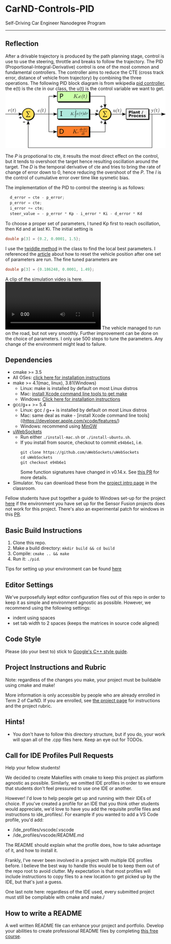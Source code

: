 # CarND-Controls-PID
Self-Driving Car Engineer Nanodegree Program

---

## Reflection

After a drivable trajectory is produced by the path planning stage, 
control is use to use the steering, throttle and breaks to follow the 
trajectory. The PID (Proportional-Integral-Derivative) control is one 
of the most common and fundamental controllers.  The controller aims 
to reduce the CTE (cross track error, distance of vehicle from trajectory) 
by combining the three operations. The following PID block diagram
is from wikipedia [pid controller](https://en.wikipedia.org/wiki/PID_controller),
the e(t) is the cte in our class, the u(t) is the control variable we
want to get.
![PID_block](PID_block.png)

The *P* is propotional to cte, it results the most direct effect on the control, 
but it tends to overshoot the target hence resulting oscillation around the target.
The *D* is the temporal derivative of cte and tries to bring the rate of change
of error down to 0, hence reducing the overshoot of the *P*.
The *I* is the control of cumulative error over time like sysmetic bias.

The implementation of the PID to control the steering is as follows:
```cpp
  d_error = cte - p_error;
  p_error = cte;
  i_error += cte;
  steer_value = - p_error * Kp - i_error * Ki - d_error * Kd	
```

To choose a proper set of parameters, I tuned Kp first to reach oscillation, then Kd and at last Ki.
The initial setting is 
```cpp
double p[3] = {0.2, 0.0001, 1.5};
```
I use the [twiddle method](https://www.youtube.com/watch?v=2uQ2BSzDvXs) 
in the class to find the local best parameters. I referenced the 
[article](https://medium.com/intro-to-artificial-intelligence/pid-controller-udacitys-self-driving-car-nanodegree-c4fd15bdc981)
about how to reset the vehicle position after one set of parameters are run.
The fine tuned parameters are
```cpp
double p[3] = {0.186248, 0.0001, 1.49};
```

A clip of the simulation video is here.
![pid_controller](pid_controller.mp4)
The vehicle managed to run on the road, but not very smoothly. 
Further improvement can be done on the choice of parameters. 
I only use 500 steps to tune the parameters.
Any change of the environment might lead to failure.

## Dependencies

* cmake >= 3.5
 * All OSes: [click here for installation instructions](https://cmake.org/install/)
* make >= 4.1(mac, linux), 3.81(Windows)
  * Linux: make is installed by default on most Linux distros
  * Mac: [install Xcode command line tools to get make](https://developer.apple.com/xcode/features/)
  * Windows: [Click here for installation instructions](http://gnuwin32.sourceforge.net/packages/make.htm)
* gcc/g++ >= 5.4
  * Linux: gcc / g++ is installed by default on most Linux distros
  * Mac: same deal as make - [install Xcode command line tools]((https://developer.apple.com/xcode/features/)
  * Windows: recommend using [MinGW](http://www.mingw.org/)
* [uWebSockets](https://github.com/uWebSockets/uWebSockets)
  * Run either `./install-mac.sh` or `./install-ubuntu.sh`.
  * If you install from source, checkout to commit `e94b6e1`, i.e.
    ```
    git clone https://github.com/uWebSockets/uWebSockets 
    cd uWebSockets
    git checkout e94b6e1
    ```
    Some function signatures have changed in v0.14.x. See [this PR](https://github.com/udacity/CarND-MPC-Project/pull/3) for more details.
* Simulator. You can download these from the [project intro page](https://github.com/udacity/self-driving-car-sim/releases) in the classroom.

Fellow students have put together a guide to Windows set-up for the project [here](https://s3-us-west-1.amazonaws.com/udacity-selfdrivingcar/files/Kidnapped_Vehicle_Windows_Setup.pdf) if the environment you have set up for the Sensor Fusion projects does not work for this project. There's also an experimental patch for windows in this [PR](https://github.com/udacity/CarND-PID-Control-Project/pull/3).

## Basic Build Instructions

1. Clone this repo.
2. Make a build directory: `mkdir build && cd build`
3. Compile: `cmake .. && make`
4. Run it: `./pid`. 

Tips for setting up your environment can be found [here](https://classroom.udacity.com/nanodegrees/nd013/parts/40f38239-66b6-46ec-ae68-03afd8a601c8/modules/0949fca6-b379-42af-a919-ee50aa304e6a/lessons/f758c44c-5e40-4e01-93b5-1a82aa4e044f/concepts/23d376c7-0195-4276-bdf0-e02f1f3c665d)

## Editor Settings

We've purposefully kept editor configuration files out of this repo in order to
keep it as simple and environment agnostic as possible. However, we recommend
using the following settings:

* indent using spaces
* set tab width to 2 spaces (keeps the matrices in source code aligned)

## Code Style

Please (do your best to) stick to [Google's C++ style guide](https://google.github.io/styleguide/cppguide.html).

## Project Instructions and Rubric

Note: regardless of the changes you make, your project must be buildable using
cmake and make!

More information is only accessible by people who are already enrolled in Term 2
of CarND. If you are enrolled, see [the project page](https://classroom.udacity.com/nanodegrees/nd013/parts/40f38239-66b6-46ec-ae68-03afd8a601c8/modules/f1820894-8322-4bb3-81aa-b26b3c6dcbaf/lessons/e8235395-22dd-4b87-88e0-d108c5e5bbf4/concepts/6a4d8d42-6a04-4aa6-b284-1697c0fd6562)
for instructions and the project rubric.

## Hints!

* You don't have to follow this directory structure, but if you do, your work
  will span all of the .cpp files here. Keep an eye out for TODOs.

## Call for IDE Profiles Pull Requests

Help your fellow students!

We decided to create Makefiles with cmake to keep this project as platform
agnostic as possible. Similarly, we omitted IDE profiles in order to we ensure
that students don't feel pressured to use one IDE or another.

However! I'd love to help people get up and running with their IDEs of choice.
If you've created a profile for an IDE that you think other students would
appreciate, we'd love to have you add the requisite profile files and
instructions to ide_profiles/. For example if you wanted to add a VS Code
profile, you'd add:

* /ide_profiles/vscode/.vscode
* /ide_profiles/vscode/README.md

The README should explain what the profile does, how to take advantage of it,
and how to install it.

Frankly, I've never been involved in a project with multiple IDE profiles
before. I believe the best way to handle this would be to keep them out of the
repo root to avoid clutter. My expectation is that most profiles will include
instructions to copy files to a new location to get picked up by the IDE, but
that's just a guess.

One last note here: regardless of the IDE used, every submitted project must
still be compilable with cmake and make./

## How to write a README
A well written README file can enhance your project and portfolio.  Develop your abilities to create professional README files by completing [this free course](https://www.udacity.com/course/writing-readmes--ud777).

